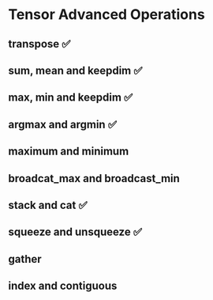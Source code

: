 # Tensor Advanced Operations

## transpose ✅

## sum, mean and keepdim ✅

## max, min and keepdim ✅

## argmax and argmin ✅

## maximum and minimum

## broadcat_max and broadcast_min

## stack and cat ✅

## squeeze and unsqueeze ✅

## gather

## index and contiguous
